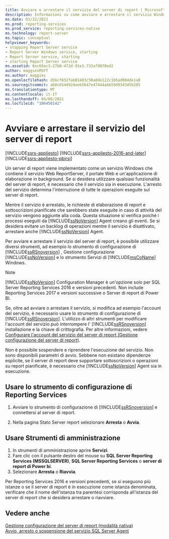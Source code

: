 ```yaml
---
title: Avviare e arrestare il servizio del server di report | Microsoft Docs
description: Informazioni su come avviare e arrestare il servizio Windows che contiene il servizio Web ReportServer, il portale Web e un'applicazione di elaborazione in background.
ms.date: 03/22/2021
ms.prod: reporting-services
ms.prod_service: reporting-services-native
ms.technology: report-server
ms.topic: conceptual
helpviewer_keywords:
- stopping Report Server service
- Report Server Windows service, starting
- Report Server service, starting
- starting Report Server service
ms.assetid: 6ec69ac3-27b0-472d-91e1-733af9078ed2
author: maggiesMSFT
ms.author: maggies
ms.openlocfilehash: d56cf652fab81403c50a0de122c1b5ad004de1a8
ms.sourcegitcommit: ab0c654d924eeb5647e47444abb59d934345b205
ms.translationtype: MT
ms.contentlocale: it-IT
ms.lasthandoff: 04/06/2021
ms.locfileid: "106450142"
---
```

# <a name="start-and-stop-the-report-server-service"></a>Avviare e arrestare il servizio del server di report

[!INCLUDE[ssrs-appliesto](../../includes/ssrs-appliesto.md)] [!INCLUDE[ssrs-appliesto-2016-and-later](../../includes/ssrs-appliesto-2016-and-later.md)] [!INCLUDE[ssrs-appliesto-pbirsi](../../includes/ssrs-appliesto-pbirs.md)]

  Un server di report viene implementato come un servizio Windows che contiene il servizio Web ReportServer, il portale Web e un'applicazione di elaborazione in background. Se si desidera utilizzare qualsiasi funzionalità del server di report, è necessario che il servizio sia in esecuzione. L'arresto del servizio determina l'interruzione di tutte le operazioni eseguite sul server di report.  
  
 Mentre il servizio è arrestato, le richieste di elaborazione di report e sottoscrizioni pianificate che sarebbero state eseguite in caso di attività del servizio vengono aggiunte alla coda. Questa situazione si verifica poiché i processi eseguiti da [!INCLUDE[ssNoVersion](../../includes/ssnoversion-md.md)] Agent creano gli eventi. Se si desidera evitare un backlog di operazioni mentre il servizio è disattivato, arrestare anche [!INCLUDE[ssNoVersion](../../includes/ssnoversion-md.md)] Agent.  
  
 Per avviare e arrestare il servizio del server di report, è possibile utilizzare diversi strumenti, ad esempio lo strumento di configurazione di [!INCLUDE[ssRSnoversion](../../includes/ssrsnoversion-md.md)] , Gestione configurazione [!INCLUDE[ssNoVersion](../../includes/ssnoversion-md.md)] e lo strumento Servizi di [!INCLUDE[msCoName](../../includes/msconame-md.md)] Windows.  
  
> [!NOTE]
> [!INCLUDE[ssNoVersion](../../includes/ssnoversion-md.md)] Configuration Manager è un'opzione solo per SQL Server Reporting Services 2016 e versioni precedenti. Non include Reporting Services 2017 e versioni successive o Server di report di Power BI.
  
 Se, oltre ad avviare o arrestare il servizio, si modifica ad esempio l'account del servizio, è necessario usare lo strumento di configurazione di [!INCLUDE[ssRSnoversion](../../includes/ssrsnoversion-md.md)]. L'utilizzo di altri strumenti per modificare l'account del servizio può interrompere l' [!INCLUDE[ssRSnoversion](../../includes/ssrsnoversion-md.md)] installazione e la chiave di crittografia. Per altre informazioni, vedere [Configurare l'account del servizio del server di report &#40;Gestione configurazione del server di report&#41;](../../reporting-services/install-windows/configure-the-report-server-service-account-ssrs-configuration-manager.md).  
  
 Non è possibile sospendere e riprendere l'esecuzione del servizio. Non sono disponibili parametri di avvio. Sebbene non esistano dipendenze esplicite, se il server di report deve supportare sottoscrizioni o operazioni su report pianificate, è necessario che [!INCLUDE[ssNoVersion](../../includes/ssnoversion-md.md)] Agent sia in esecuzione.  
  
## <a name="use-the-reporting-services-configuration-tool"></a>Usare lo strumento di configurazione di Reporting Services  
  
1. Avviare lo strumento di configurazione di [!INCLUDE[ssRSnoversion](../../includes/ssrsnoversion-md.md)] e connettersi al server di report.  
  
2. Nella pagina Stato Server report selezionare **Arresta** o **Avvia**.  
  
## <a name="use-administrative-tools"></a>Usare Strumenti di amministrazione  

1. In strumenti di amministrazione aprire **Servizi**.
2. Fare clic con il pulsante destro del mouse su **SQL Server Reporting Services (MSSQLSERVER)**, **SQL Server Reporting Services** o **server di report di Power bi**.
3. Selezionare **Arresta** o **Riavvia**.

  
Per Reporting Services 2016 e versioni precedenti, se si eseguono più istanze o se il server di report è in esecuzione come istanza denominata, verificare che il nome dell'istanza tra parentesi corrisponda all'istanza del server di report che si desidera arrestare o riavviare.  

  
## <a name="see-also"></a>Vedere anche  
 [Gestione configurazione del server di report &#40;modalità nativa&#41;](../../reporting-services/install-windows/reporting-services-configuration-manager-native-mode.md)   
 [Avvio, arresto o sospensione del servizio SQL Server Agent](../../ssms/agent/start-stop-or-pause-the-sql-server-agent-service.md)  
  
